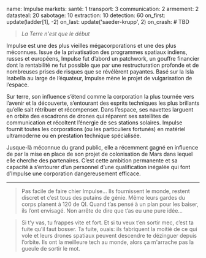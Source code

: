 name: Impulse
markets:
    santé: 1
    transport: 3
    communication: 2
    armement: 2
datasteal: 20
sabotage: 10
extraction: 10
detection: 60
on_first:
    update(ladder[1], -2)
on_last:
    update('saeder-krupp', 2)
on_crash:
    # TBD

> *La Terre n'est que le début*

Impulse est une des plus vieilles mégacorporations et une des plus méconnues. Issue de la privatisation des programmes spatiaux indiens, russes et européens, Impulse fut d’abord un patchwork, un gouffre financier dont la rentabilité ne fut possible que par une restructuration profonde et de nombreuses prises de risques que se révélèrent payantes. Basé sur la Isla Isabella au large de l’équateur, Impulse mène le projet de vulgarisation de l’espace. 

Sur terre, son influence s’étend comme la corporation la plus tournée vers l’avenir et la découverte, s’entourant des esprits techniques les plus brillants qu’elle sait rétribuer et récompenser. Dans l’espace, ses navettes larguent en orbite des escadrons de drones qui réparent ses satellites de communication et récoltent l’énergie de ses stations solaires. Impulse fournit toutes les corporations (ou les particuliers fortunés) en matériel ultramoderne ou en prestation technique spécialisée. 

Jusque-là méconnue du grand public, elle a récemment gagné en influence de par la mise en place de son projet de colonisation de Mars dans lequel elle cherche des partenaires. C’est cette ambition permanente et sa capacité à s’entourer d’un personnel d’une qualification inégalée qui font d’Impulse une corporation dangereusement efficace.


----


>Pas facile de faire chier Impulse… Ils fournissent le monde, restent discret et c’est tous des putains de génie. Même leurs gardes du corps planent à 120 de QI. Quand t’as pensé à un plan pour les baiser, ils l’ont envisagé. Non arrête de dire que t’as eu une pure idée… 

>Si t’y vas, tu frappes vite et fort. Et si tu veux t’en sortir mec, c’est ta fuite qu’il faut bosser. Ta fuite, ouais: ils fabriquent la moitié de ce qui vole et leurs drones spatiaux peuvent descendre te dézinguer depuis l’orbite. Ils ont la meilleure tech au monde, alors ça m'arrache pas la gueule de sortir le mot. 

